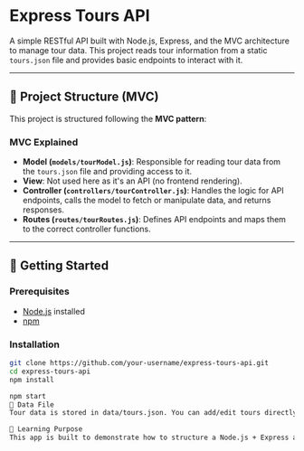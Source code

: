 # Express Tours API

A simple RESTful API built with Node.js, Express, and the MVC architecture to manage tour data. This project reads tour information from a static `tours.json` file and provides basic endpoints to interact with it.

---

## 🧱 Project Structure (MVC)

This project is structured following the **MVC pattern**:
### MVC Explained

- **Model (`models/tourModel.js`)**: Responsible for reading tour data from the `tours.json` file and providing access to it.
- **View**: Not used here as it's an API (no frontend rendering).
- **Controller (`controllers/tourController.js`)**: Handles the logic for API endpoints, calls the model to fetch or manipulate data, and returns responses.
- **Routes (`routes/tourRoutes.js`)**: Defines API endpoints and maps them to the correct controller functions.

---

## 🚀 Getting Started

### Prerequisites

- [Node.js](https://nodejs.org/) installed
- [npm](https://www.npmjs.com/)

### Installation

```bash
git clone https://github.com/your-username/express-tours-api.git
cd express-tours-api
npm install

npm start
📁 Data File
Tour data is stored in data/tours.json. You can add/edit tours directly in this file for testing.

🧠 Learning Purpose
This app is built to demonstrate how to structure a Node.js + Express application using best practices like MVC and modular file organization.



